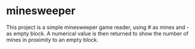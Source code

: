# minesweeper
This project is a simple minesweeper game reader, using # as mines and - as empty block. A numerical value is then returned to show the number of mines in proximity to an empty block.
